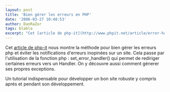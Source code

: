 ```yaml
---
layout: post
title: 'Bien gérer les erreurs en PHP'
date: '2006-03-27 10:48:53'
author: DanRaZor
tags: blabla
excerpt: "Cet [article de php-it](http://www.phpit.net/article/error-handling-php/) nous montre la méthode pour bien gérer les erreurs php et éviter les notifications d'erreurs inopinées sur un site.     \nCela passe par l'utilisation de la fonction php : set_error_handler() qui permet de rediriger certaines erreurs vers un Handler.   On y découvre aussi      …"
---
```


Cet [article de php-it](http://www.phpit.net/article/error-handling-php/) nous montre la méthode pour bien gérer les erreurs php et éviter les notifications d'erreurs inopinées sur un site.
Cela passe par l'utilisation de la fonction php : set_error_handler() qui permet de rediriger certaines erreurs vers un Handler.   On y découvre aussi comment génerer ses propres exceptions.

Un tutorial indispensable pour développer un bon site robuste y compris aprés et pendant son développement.
